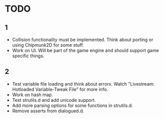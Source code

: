 # TODO

## 1

* Collision functionality must be implemented. Think about porting or using Chipmunk2D for some stuff.
* Work on UI. Will be part of the game engine and should support game specific things.

## 2

* Test variable file loading and think about errors. Watch "Livestream: Hotloaded Variable-Tweak File" for more info.
* Work on hash map.
* Test strutils.d and add unicode support.
* Add more parsing options for some functions in strutils.d.
* Remove asserts from dialogued.d.
